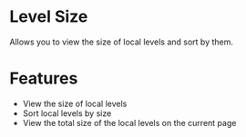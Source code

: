# Level Size
Allows you to view the size of local levels and sort by them.

# Features
- View the size of local levels
- Sort local levels by size
- View the total size of the local levels on the current page